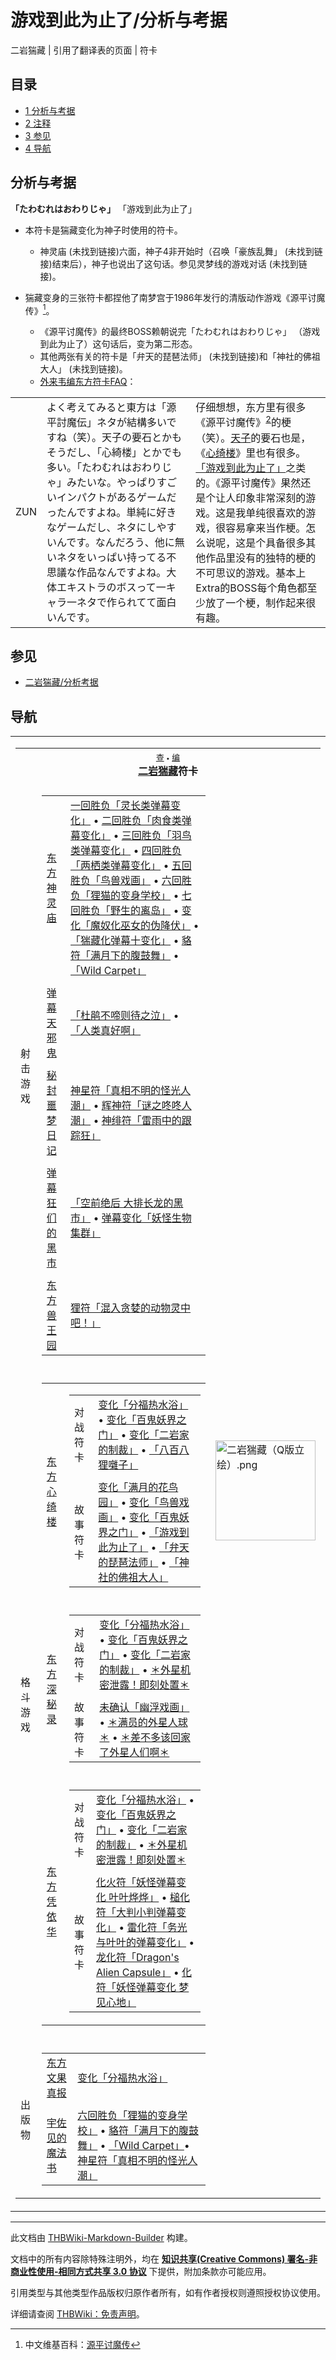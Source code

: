 # 游戏到此为止了/分析与考据

<!-- source html: G:\repos\THBWiki-Markdown-Builder\THBWikiMarkdown\Temp\main\4\45\ns0%3A%E6%B8%B8%E6%88%8F%E5%88%B0%E6%AD%A4%E4%B8%BA%E6%AD%A2%E4%BA%86%2F%E5%88%86%E6%9E%90%E4%B8%8E%E8%80%83%E6%8D%AE.html -->

二岩猯藏 | 引用了翻译表的页面 | 符卡

## 目录

- [1 分析与考据](#分析与考据)
- [2 注释](#注释)
- [3 参见](#参见)
- [4 导航](#导航)




## 分析与考据
  
 **「たわむれはおわりじゃ」**  「游戏到此为止了」
  

- 本符卡是猯藏变化为神子时使用的符卡。
  - 神灵庙 (未找到链接)六面，神子4非开始时（召唤「豪族乱舞」 (未找到链接)结束后），神子也说出了这句话。参见灵梦线的游戏对话 (未找到链接)。

- 猯藏变身的三张符卡都捏他了南梦宫于1986年发行的清版动作游戏《源平讨魔传》[^cite_note-1]。
  - 《源平讨魔传》的最终BOSS赖朝说完「たわむれはおわりじゃ」 （游戏到此为止了）这句话后，变为第二形态。
  - 其他两张有关的符卡是「弁天的琵琶法师」 (未找到链接)和「神社的佛祖大人」 (未找到链接)。
  - [外来韦编东方符卡FAQ](./东方外来韦编-2019_Spring!-东方符卡FAQ.md)：



<table><tbody><tr class="tt-content" id="=-74" data-pos="&#91;&quot;=&quot;,74&#93;"><td id="ZUN" class="tt-char" lang="zh"><div class="poem">ZUN</div></td><td class="tt-ja" lang="ja"><div class="poem">よく考えてみると東方は「源平討魔伝」ネタが結構多いですね（笑）。天子の要石とかもそうだし、「心綺楼」とかでも多い。「たわむれはおわりじゃ」みたいな。やっぱりすごいインパクトがあるゲームだったんですよね。単純に好きなゲームだし、ネタにしやすいんです。なんだろう、他に無いネタをいっぱい持ってる不思議な作品なんですよね。大体エキストラのボスって一キャラ一ネタで作られてて面白いんです。</div></td><td class="tt-zh" lang="zh"><div class="poem">仔细想想，东方里有很多《源平讨魔传》<sup id="cite_ref-2" class="reference"><a href="#cite_note-2">2</a></sup>的梗（笑）。<a href="/%E5%A4%A9%E5%AD%90" class="mw-redirect" title="天子">天子</a>的要石也是，《<a href="/%E5%BF%83%E7%BB%AE%E6%A5%BC" class="mw-redirect" title="心绮楼">心绮楼</a>》里也有很多。<a href="/%E3%80%8C%E6%B8%B8%E6%88%8F%E5%88%B0%E6%AD%A4%E4%B8%BA%E6%AD%A2%E4%BA%86%E3%80%8D" class="mw-redirect" title="「游戏到此为止了」">「游戏到此为止了」</a>之类的。《源平讨魔传》果然还是个让人印象非常深刻的游戏。这是我单纯很喜欢的游戏，很容易拿来当作梗。怎么说呢，这是个具备很多其他作品里没有的独特的梗的不可思议的游戏。基本上Extra的BOSS每个角色都至少放了一个梗，制作起来很有趣。</div></td></tr></tbody></table>



[^cite_note-1]: 中文维基百科：[源平讨魔传](https://en.wikipedia.org/wiki/zh:源平讨魔传)

## 参见
- [二岩猯藏/分析考据](./二岩猯藏-分析考据.md)

## 导航

<table><tbody><tr><td><table cellspacing="0" class="nowraplinks mw-collapsible mw-collapsed" style="width:100%;;;"><tbody><tr><th style=";" colspan="3" class="navbox-title"><div class="navbar"><div class="noprint plainlinksneverexpand" style="background-color:transparent; padding:0; font-weight:normal; font-size:80%; white-space:nowrap;"><a href="./模板-二岩符卡导航.md" title="模板:二岩符卡导航"><span style=";;border:none;" title="查看这个模板">查</span></a>&#160;<span style="font-size:80%;">•</span>&#160;<a href="/index.php?title=%E6%A8%A1%E6%9D%BF:%E4%BA%8C%E5%B2%A9%E7%AC%A6%E5%8D%A1%E5%AF%BC%E8%88%AA&amp;action=edit"><span style=";;border:none;" title="您可以编辑这个模板。请在储存变更之前先预览">编</span></a></div></div><span><a href="./二岩猯藏.md" title="二岩猯藏">二岩猯藏</a>符卡</span></th></tr><tr><td></td></tr><tr><td class="navbox-group" style=";;">射击游戏</td><td style=";;" class="navbox-list navbox-odd"><div></div><table cellspacing="0" class="nowraplinks navbox-subgroup" style="width:100%;;;;"><tbody><tr><td class="navbox-group" style=";;"><div><a href="./东方神灵庙.md" title="东方神灵庙">东方神灵庙</a></div></td><td style=";;" class="navbox-list navbox-odd"><div><a href="/%E4%B8%80%E5%9B%9E%E8%83%9C%E8%B4%9F%E3%80%8C%E7%81%B5%E9%95%BF%E7%B1%BB%E5%BC%B9%E5%B9%95%E5%8F%98%E5%8C%96%E3%80%8D" class="mw-redirect" title="一回胜负「灵长类弹幕变化」">一回胜负「灵长类弹幕变化」</a> &#8226; <a href="/%E4%BA%8C%E5%9B%9E%E8%83%9C%E8%B4%9F%E3%80%8C%E8%82%89%E9%A3%9F%E7%B1%BB%E5%BC%B9%E5%B9%95%E5%8F%98%E5%8C%96%E3%80%8D" class="mw-redirect" title="二回胜负「肉食类弹幕变化」">二回胜负「肉食类弹幕变化」</a> &#8226; <a href="/%E4%B8%89%E5%9B%9E%E8%83%9C%E8%B4%9F%E3%80%8C%E7%BE%BD%E9%B8%9F%E7%B1%BB%E5%BC%B9%E5%B9%95%E5%8F%98%E5%8C%96%E3%80%8D" class="mw-redirect" title="三回胜负「羽鸟类弹幕变化」">三回胜负「羽鸟类弹幕变化」</a> &#8226; <a href="/%E5%9B%9B%E5%9B%9E%E8%83%9C%E8%B4%9F%E3%80%8C%E4%B8%A4%E6%A0%96%E7%B1%BB%E5%BC%B9%E5%B9%95%E5%8F%98%E5%8C%96%E3%80%8D" class="mw-redirect" title="四回胜负「两栖类弹幕变化」">四回胜负「两栖类弹幕变化」</a> &#8226; <a href="/%E4%BA%94%E5%9B%9E%E8%83%9C%E8%B4%9F%E3%80%8C%E9%B8%9F%E5%85%BD%E6%88%8F%E7%94%BB%E3%80%8D" class="mw-redirect" title="五回胜负「鸟兽戏画」">五回胜负「鸟兽戏画」</a> &#8226; <a href="/%E5%85%AD%E5%9B%9E%E8%83%9C%E8%B4%9F%E3%80%8C%E7%8B%B8%E7%8C%AB%E7%9A%84%E5%8F%98%E8%BA%AB%E5%AD%A6%E6%A0%A1%E3%80%8D" class="mw-redirect" title="六回胜负「狸猫的变身学校」">六回胜负「狸猫的变身学校」</a> &#8226; <a href="/%E4%B8%83%E5%9B%9E%E8%83%9C%E8%B4%9F%E3%80%8C%E9%87%8E%E7%94%9F%E7%9A%84%E7%A6%BB%E5%B2%9B%E3%80%8D" class="mw-redirect" title="七回胜负「野生的离岛」">七回胜负「野生的离岛」</a> &#8226; <a href="/%E5%8F%98%E5%8C%96%E3%80%8C%E9%AD%94%E5%A5%B4%E5%8C%96%E5%B7%AB%E5%A5%B3%E7%9A%84%E4%BC%AA%E9%99%8D%E4%BC%8F%E3%80%8D" class="mw-redirect" title="变化「魔奴化巫女的伪降伏」">变化「魔奴化巫女的伪降伏」</a> &#8226; <a href="/%E3%80%8C%E7%8C%AF%E8%97%8F%E5%8C%96%E5%BC%B9%E5%B9%95%E5%8D%81%E5%8F%98%E5%8C%96%E3%80%8D" class="mw-redirect" title="「猯藏化弹幕十变化」">「猯藏化弹幕十变化」</a> &#8226; <a href="/%E8%B2%89%E7%AC%A6%E3%80%8C%E6%BB%A1%E6%9C%88%E4%B8%8B%E7%9A%84%E8%85%B9%E9%BC%93%E8%88%9E%E3%80%8D" class="mw-redirect" title="貉符「满月下的腹鼓舞」">貉符「满月下的腹鼓舞」</a> &#8226; <a href="/%E3%80%8CWild_Carpet%E3%80%8D" class="mw-redirect" title="「Wild Carpet」">「Wild Carpet」</a></div></td></tr><tr><td></td></tr><tr><td class="navbox-group" style=";;"><div><a href="./弹幕天邪鬼.md" title="弹幕天邪鬼">弹幕天邪鬼</a></div></td><td style=";;" class="navbox-list navbox-even"><div><a href="/%E3%80%8C%E6%9D%9C%E9%B9%83%E4%B8%8D%E5%95%BC%E5%88%99%E5%BE%85%E4%B9%8B%E6%B3%A3%E3%80%8D" class="mw-redirect" title="「杜鹃不啼则待之泣」">「杜鹃不啼则待之泣」</a> &#8226; <a href="/%E3%80%8C%E4%BA%BA%E7%B1%BB%E7%9C%9F%E5%A5%BD%E5%95%8A%E3%80%8D" class="mw-redirect" title="「人类真好啊」">「人类真好啊」</a></div></td></tr><tr><td></td></tr><tr><td class="navbox-group" style=";;"><div><a href="./秘封噩梦日记.md" title="秘封噩梦日记">秘封噩梦日记</a></div></td><td style=";;" class="navbox-list navbox-odd"><div><a href="/%E7%A5%9E%E6%98%9F%E7%AC%A6%E3%80%8C%E7%9C%9F%E7%9B%B8%E4%B8%8D%E6%98%8E%E7%9A%84%E6%80%AA%E5%85%89%E4%BA%BA%E6%BD%AE%E3%80%8D" class="mw-redirect" title="神星符「真相不明的怪光人潮」">神星符「真相不明的怪光人潮」</a> &#8226; <a href="/%E8%BE%89%E7%A5%9E%E7%AC%A6%E3%80%8C%E8%B0%9C%E4%B9%8B%E5%92%9A%E5%92%9A%E4%BA%BA%E6%BD%AE%E3%80%8D" class="mw-redirect" title="辉神符「谜之咚咚人潮」">辉神符「谜之咚咚人潮」</a> &#8226; <a href="/%E7%A5%9E%E7%BB%AF%E7%AC%A6%E3%80%8C%E9%9B%B7%E9%9B%A8%E4%B8%AD%E7%9A%84%E8%B7%9F%E8%B8%AA%E7%8B%82%E3%80%8D" class="mw-redirect" title="神绯符「雷雨中的跟踪狂」">神绯符「雷雨中的跟踪狂」</a></div></td></tr><tr><td></td></tr><tr><td class="navbox-group" style=";;"><div><a href="./弹幕狂们的黑市.md" title="弹幕狂们的黑市">弹幕狂们的黑市</a></div></td><td style=";;" class="navbox-list navbox-even"><div><a href="/%E3%80%8C%E7%A9%BA%E5%89%8D%E7%BB%9D%E5%90%8E_%E5%A4%A7%E6%8E%92%E9%95%BF%E9%BE%99%E7%9A%84%E9%BB%91%E5%B8%82%E3%80%8D" class="mw-redirect" title="「空前绝后 大排长龙的黑市」">「空前绝后 大排长龙的黑市」</a> &#8226; <a href="/%E5%BC%B9%E5%B9%95%E5%8F%98%E5%8C%96%E3%80%8C%E5%A6%96%E6%80%AA%E7%94%9F%E7%89%A9%E9%9B%86%E7%BE%A4%E3%80%8D" class="mw-redirect" title="弹幕变化「妖怪生物集群」">弹幕变化「妖怪生物集群」</a></div></td></tr><tr><td></td></tr><tr><td class="navbox-group" style=";;"><div><a href="./东方兽王园.md" title="东方兽王园">东方兽王园</a></div></td><td style=";;" class="navbox-list navbox-odd"><div><a href="/%E7%8B%B8%E7%AC%A6%E3%80%8C%E6%B7%B7%E5%85%A5%E8%B4%AA%E5%A9%AA%E7%9A%84%E5%8A%A8%E7%89%A9%E7%81%B5%E4%B8%AD%E5%90%A7%EF%BC%81%E3%80%8D" class="mw-redirect" title="狸符「混入贪婪的动物灵中吧！」">狸符「混入贪婪的动物灵中吧！」</a></div></td></tr></tbody></table><div></div></td><td class="navbox-image" style="" rowspan="5"><a href="./文件-二岩猯藏（Q版立绘）.png.md" class="image"><img alt="二岩猯藏（Q版立绘）.png" src="https://upload.thwiki.cc/thumb/f/ff/%E4%BA%8C%E5%B2%A9%E7%8C%AF%E8%97%8F%EF%BC%88Q%E7%89%88%E7%AB%8B%E7%BB%98%EF%BC%89.png/160px-%E4%BA%8C%E5%B2%A9%E7%8C%AF%E8%97%8F%EF%BC%88Q%E7%89%88%E7%AB%8B%E7%BB%98%EF%BC%89.png" decoding="async" loading="lazy" width="160" height="160" srcset="https://upload.thwiki.cc/thumb/f/ff/%E4%BA%8C%E5%B2%A9%E7%8C%AF%E8%97%8F%EF%BC%88Q%E7%89%88%E7%AB%8B%E7%BB%98%EF%BC%89.png/240px-%E4%BA%8C%E5%B2%A9%E7%8C%AF%E8%97%8F%EF%BC%88Q%E7%89%88%E7%AB%8B%E7%BB%98%EF%BC%89.png 1.5x, https://upload.thwiki.cc/thumb/f/ff/%E4%BA%8C%E5%B2%A9%E7%8C%AF%E8%97%8F%EF%BC%88Q%E7%89%88%E7%AB%8B%E7%BB%98%EF%BC%89.png/320px-%E4%BA%8C%E5%B2%A9%E7%8C%AF%E8%97%8F%EF%BC%88Q%E7%89%88%E7%AB%8B%E7%BB%98%EF%BC%89.png 2x" data-file-width="500" data-file-height="500"></a></td></tr><tr><td></td></tr><tr><td class="navbox-group" style=";;">格斗游戏</td><td style=";;" class="navbox-list navbox-even"><div></div><table cellspacing="0" class="nowraplinks navbox-subgroup" style="width:100%;;;;"><tbody><tr><td class="navbox-group" style=";;"><div><a href="./东方心绮楼.md" title="东方心绮楼">东方心绮楼</a></div></td><td style=";;" class="navbox-list navbox-odd"><div></div><table cellspacing="0" class="nowraplinks navbox-subgroup" style="width:100%;;;;"><tbody><tr><td class="navbox-group" style=";;"><div>对战符卡</div></td><td style=";;" class="navbox-list navbox-odd"><div><a href="/%E5%8F%98%E5%8C%96%E3%80%8C%E5%88%86%E7%A6%8F%E7%83%AD%E6%B0%B4%E6%B5%B4%E3%80%8D" class="mw-redirect" title="变化「分福热水浴」">变化「分福热水浴」</a> &#8226; <a href="/%E5%8F%98%E5%8C%96%E3%80%8C%E7%99%BE%E9%AC%BC%E5%A6%96%E7%95%8C%E4%B9%8B%E9%97%A8%E3%80%8D" class="mw-redirect" title="变化「百鬼妖界之门」">变化「百鬼妖界之门」</a> &#8226; <a href="/%E5%8F%98%E5%8C%96%E3%80%8C%E4%BA%8C%E5%B2%A9%E5%AE%B6%E7%9A%84%E5%88%B6%E8%A3%81%E3%80%8D" class="mw-redirect" title="变化「二岩家的制裁」">变化「二岩家的制裁」</a> &#8226; <a href="/%E3%80%8C%E5%85%AB%E7%99%BE%E5%85%AB%E7%8B%B8%E5%9B%83%E5%AD%90%E3%80%8D" class="mw-redirect" title="「八百八狸囃子」">「八百八狸囃子」</a></div></td></tr><tr><td></td></tr><tr><td class="navbox-group" style=";;"><div>故事符卡</div></td><td style=";;" class="navbox-list navbox-even"><div><a href="/%E5%8F%98%E5%8C%96%E3%80%8C%E6%BB%A1%E6%9C%88%E7%9A%84%E8%8A%B1%E9%B8%9F%E5%9B%AD%E3%80%8D" class="mw-redirect" title="变化「满月的花鸟园」">变化「满月的花鸟园」</a> &#8226; <a href="/%E5%8F%98%E5%8C%96%E3%80%8C%E9%B8%9F%E5%85%BD%E6%88%8F%E7%94%BB%E3%80%8D" class="mw-redirect" title="变化「鸟兽戏画」">变化「鸟兽戏画」</a> &#8226; <a href="/%E5%8F%98%E5%8C%96%E3%80%8C%E7%99%BE%E9%AC%BC%E5%A6%96%E7%95%8C%E4%B9%8B%E9%97%A8%E3%80%8D" class="mw-redirect" title="变化「百鬼妖界之门」">变化「百鬼妖界之门」</a> &#8226; <a href="/%E3%80%8C%E6%B8%B8%E6%88%8F%E5%88%B0%E6%AD%A4%E4%B8%BA%E6%AD%A2%E4%BA%86%E3%80%8D" class="mw-redirect" title="「游戏到此为止了」">「游戏到此为止了」</a> &#8226; <a href="/%E3%80%8C%E5%BC%81%E5%A4%A9%E7%9A%84%E7%90%B5%E7%90%B6%E6%B3%95%E5%B8%88%E3%80%8D" class="mw-redirect" title="「弁天的琵琶法师」">「弁天的琵琶法师」</a> &#8226; <a href="/%E3%80%8C%E7%A5%9E%E7%A4%BE%E7%9A%84%E4%BD%9B%E7%A5%96%E5%A4%A7%E4%BA%BA%E3%80%8D" class="mw-redirect" title="「神社的佛祖大人」">「神社的佛祖大人」</a></div></td></tr></tbody></table><div></div></td></tr><tr><td></td></tr><tr><td class="navbox-group" style=";;"><div><a href="./东方深秘录.md" title="东方深秘录">东方深秘录</a></div></td><td style=";;" class="navbox-list navbox-even"><div></div><table cellspacing="0" class="nowraplinks navbox-subgroup" style="width:100%;;;;"><tbody><tr><td class="navbox-group" style=";;"><div>对战符卡</div></td><td style=";;" class="navbox-list navbox-odd"><div><a href="/%E5%8F%98%E5%8C%96%E3%80%8C%E5%88%86%E7%A6%8F%E7%83%AD%E6%B0%B4%E6%B5%B4%E3%80%8D" class="mw-redirect" title="变化「分福热水浴」">变化「分福热水浴」</a> &#8226; <a href="/%E5%8F%98%E5%8C%96%E3%80%8C%E7%99%BE%E9%AC%BC%E5%A6%96%E7%95%8C%E4%B9%8B%E9%97%A8%E3%80%8D" class="mw-redirect" title="变化「百鬼妖界之门」">变化「百鬼妖界之门」</a> &#8226; <a href="/%E5%8F%98%E5%8C%96%E3%80%8C%E4%BA%8C%E5%B2%A9%E5%AE%B6%E7%9A%84%E5%88%B6%E8%A3%81%E3%80%8D" class="mw-redirect" title="变化「二岩家的制裁」">变化「二岩家的制裁」</a> &#8226; <a href="/%EF%BC%8A%E5%A4%96%E6%98%9F%E6%9C%BA%E5%AF%86%E6%B3%84%E9%9C%B2%EF%BC%81%E5%8D%B3%E5%88%BB%E5%A4%84%E7%BD%AE%EF%BC%8A" class="mw-redirect" title="＊外星机密泄露！即刻处置＊">＊外星机密泄露！即刻处置＊</a></div></td></tr><tr><td></td></tr><tr><td class="navbox-group" style=";;"><div>故事符卡</div></td><td style=";;" class="navbox-list navbox-even"><div><a href="/%E6%9C%AA%E7%A1%AE%E8%AE%A4%E3%80%8C%E5%B9%BD%E6%B5%AE%E6%88%8F%E7%94%BB%E3%80%8D" class="mw-redirect" title="未确认「幽浮戏画」">未确认「幽浮戏画」</a> &#8226; <a href="/%EF%BC%8A%E6%BB%A1%E5%91%98%E7%9A%84%E5%A4%96%E6%98%9F%E4%BA%BA%E7%90%83%EF%BC%8A" class="mw-redirect" title="＊满员的外星人球＊">＊满员的外星人球＊</a> &#8226; <a href="/%EF%BC%8A%E5%B7%AE%E4%B8%8D%E5%A4%9A%E8%AF%A5%E5%9B%9E%E5%AE%B6%E4%BA%86%E5%A4%96%E6%98%9F%E4%BA%BA%E4%BB%AC%E5%95%8A%EF%BC%8A" class="mw-redirect" title="＊差不多该回家了外星人们啊＊">＊差不多该回家了外星人们啊＊</a></div></td></tr></tbody></table><div></div></td></tr><tr><td></td></tr><tr><td class="navbox-group" style=";;"><div><a href="./东方凭依华.md" title="东方凭依华">东方凭依华</a></div></td><td style=";;" class="navbox-list navbox-odd"><div></div><table cellspacing="0" class="nowraplinks navbox-subgroup" style="width:100%;;;;"><tbody><tr><td class="navbox-group" style=";;"><div>对战符卡</div></td><td style=";;" class="navbox-list navbox-odd"><div><a href="/%E5%8F%98%E5%8C%96%E3%80%8C%E5%88%86%E7%A6%8F%E7%83%AD%E6%B0%B4%E6%B5%B4%E3%80%8D" class="mw-redirect" title="变化「分福热水浴」">变化「分福热水浴」</a> &#8226; <a href="/%E5%8F%98%E5%8C%96%E3%80%8C%E7%99%BE%E9%AC%BC%E5%A6%96%E7%95%8C%E4%B9%8B%E9%97%A8%E3%80%8D" class="mw-redirect" title="变化「百鬼妖界之门」">变化「百鬼妖界之门」</a> &#8226; <a href="/%E5%8F%98%E5%8C%96%E3%80%8C%E4%BA%8C%E5%B2%A9%E5%AE%B6%E7%9A%84%E5%88%B6%E8%A3%81%E3%80%8D" class="mw-redirect" title="变化「二岩家的制裁」">变化「二岩家的制裁」</a> &#8226; <a href="/%EF%BC%8A%E5%A4%96%E6%98%9F%E6%9C%BA%E5%AF%86%E6%B3%84%E9%9C%B2%EF%BC%81%E5%8D%B3%E5%88%BB%E5%A4%84%E7%BD%AE%EF%BC%8A" class="mw-redirect" title="＊外星机密泄露！即刻处置＊">＊外星机密泄露！即刻处置＊</a></div></td></tr><tr><td></td></tr><tr><td class="navbox-group" style=";;"><div>故事符卡</div></td><td style=";;" class="navbox-list navbox-even"><div><a href="/%E5%8C%96%E7%81%AB%E7%AC%A6%E3%80%8C%E5%A6%96%E6%80%AA%E5%BC%B9%E5%B9%95%E5%8F%98%E5%8C%96_%E5%8F%B6%E5%8F%B6%E7%83%A8%E7%83%A8%E3%80%8D" class="mw-redirect" title="化火符「妖怪弹幕变化 叶叶烨烨」">化火符「妖怪弹幕变化 叶叶烨烨」</a> &#8226; <a href="/%E6%A7%8C%E5%8C%96%E7%AC%A6%E3%80%8C%E5%A4%A7%E5%88%A4%E5%B0%8F%E5%88%A4%E5%BC%B9%E5%B9%95%E5%8F%98%E5%8C%96%E3%80%8D" class="mw-redirect" title="槌化符「大判小判弹幕变化」">槌化符「大判小判弹幕变化」</a> &#8226; <a href="/%E9%9B%B7%E5%8C%96%E7%AC%A6%E3%80%8C%E5%8A%A1%E5%85%89%E4%B8%8E%E5%8F%B6%E5%8F%B6%E7%9A%84%E5%BC%B9%E5%B9%95%E5%8F%98%E5%8C%96%E3%80%8D" class="mw-redirect" title="雷化符「务光与叶叶的弹幕变化」">雷化符「务光与叶叶的弹幕变化」</a> &#8226; <a href="/%E9%BE%99%E5%8C%96%E7%AC%A6%E3%80%8CDragon%27s_Alien_Capsule%E3%80%8D" class="mw-redirect" title="龙化符「Dragon&#39;s Alien Capsule」">龙化符「Dragon's Alien Capsule」</a> &#8226; <a href="/%E5%8C%96%E7%AC%A6%E3%80%8C%E5%A6%96%E6%80%AA%E5%BC%B9%E5%B9%95%E5%8F%98%E5%8C%96_%E6%A2%A6%E8%A7%81%E5%BF%83%E5%9C%B0%E3%80%8D" class="mw-redirect" title="化符「妖怪弹幕变化 梦见心地」">化符「妖怪弹幕变化 梦见心地」</a></div></td></tr></tbody></table><div></div></td></tr></tbody></table><div></div></td></tr><tr><td></td></tr><tr><td class="navbox-group" style=";;">出版物</td><td style=";;" class="navbox-list navbox-odd"><div></div><table cellspacing="0" class="nowraplinks navbox-subgroup" style="width:100%;;;;"><tbody><tr><td class="navbox-group" style=";;"><div><a href="./东方文果真报.md" title="东方文果真报">东方文果真报</a></div></td><td style=";;" class="navbox-list navbox-odd"><div><a href="/%E5%8F%98%E5%8C%96%E3%80%8C%E5%88%86%E7%A6%8F%E7%83%AD%E6%B0%B4%E6%B5%B4%E3%80%8D" class="mw-redirect" title="变化「分福热水浴」">变化「分福热水浴」</a></div></td></tr><tr><td></td></tr><tr><td class="navbox-group" style=";;"><div><a href="/%E5%AE%87%E4%BD%90%E8%A7%81%E7%9A%84%E9%AD%94%E6%B3%95%E4%B9%A6" class="mw-redirect" title="宇佐见的魔法书">宇佐见的魔法书</a></div></td><td style=";;" class="navbox-list navbox-even"><div><a href="/%E5%85%AD%E5%9B%9E%E8%83%9C%E8%B4%9F%E3%80%8C%E7%8B%B8%E7%8C%AB%E7%9A%84%E5%8F%98%E8%BA%AB%E5%AD%A6%E6%A0%A1%E3%80%8D" class="mw-redirect" title="六回胜负「狸猫的变身学校」">六回胜负「狸猫的变身学校」</a> &#8226; <a href="/%E8%B2%89%E7%AC%A6%E3%80%8C%E6%BB%A1%E6%9C%88%E4%B8%8B%E7%9A%84%E8%85%B9%E9%BC%93%E8%88%9E%E3%80%8D" class="mw-redirect" title="貉符「满月下的腹鼓舞」">貉符「满月下的腹鼓舞」</a> &#8226; <a href="/%E3%80%8CWild_Carpet%E3%80%8D" class="mw-redirect" title="「Wild Carpet」">「Wild Carpet」</a>&#8226; <a href="/%E7%A5%9E%E6%98%9F%E7%AC%A6%E3%80%8C%E7%9C%9F%E7%9B%B8%E4%B8%8D%E6%98%8E%E7%9A%84%E6%80%AA%E5%85%89%E4%BA%BA%E6%BD%AE%E3%80%8D" class="mw-redirect" title="神星符「真相不明的怪光人潮」">神星符「真相不明的怪光人潮」</a></div></td></tr></tbody></table><div></div></td></tr></tbody></table></td></tr></tbody></table>






---

此文档由 [THBWiki-Markdown-Builder](https://github.com/Delsin-Yu/THBWiki-Markdown-Builder) 构建。

文档中的所有内容除特殊注明外，均在 [**知识共享(Creative Commons) 署名-非商业性使用-相同方式共享 3.0 协议**](https://creativecommons.org/licenses/by-sa/3.0/deed.zh-hans) 下提供，附加条款亦可能应用。

引用类型与其他类型作品版权归原作者所有，如有作者授权则遵照授权协议使用。

详细请查阅 [THBWiki：免责声明](https://thbwiki.cc/THBWiki:%E5%85%8D%E8%B4%A3%E5%A3%B0%E6%98%8E)。

